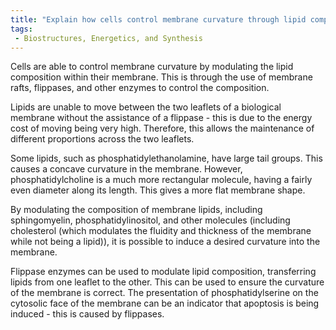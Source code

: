 ```yaml
---
title: "Explain how cells control membrane curvature through lipid composition."
tags:
 - Biostructures, Energetics, and Synthesis
---
```

Cells are able to control membrane curvature by modulating the lipid composition within their membrane. This is through the use of membrane rafts, flippases, and other enzymes to control the composition.

Lipids are unable to move between the two leaflets of a biological membrane without the assistance of a flippase - this is due to the energy cost of moving being very high. Therefore, this allows the maintenance of different proportions across the two leaflets. 

Some lipids, such as phosphatidylethanolamine, have large tail groups. This causes a concave curvature in the membrane. However, phosphatidylcholine is a much more rectangular molecule, having a fairly even diameter along its length. This gives a more flat membrane shape. 

By modulating the composition of membrane lipids, including sphingomyelin, phosphatidylinositol, and other molecules (including cholesterol (which modulates the fluidity and thickness of the membrane while not being a lipid)), it is possible to induce a desired curvature into the membrane. 

Flippase enzymes can be used to modulate lipid composition, transferring lipids from one leaflet to the other. This can be used to ensure the curvature of the membrane is correct. The presentation of phosphatidylserine on the cytosolic face of the membrane can be an indicator that apoptosis is being induced - this is caused by flippases.
